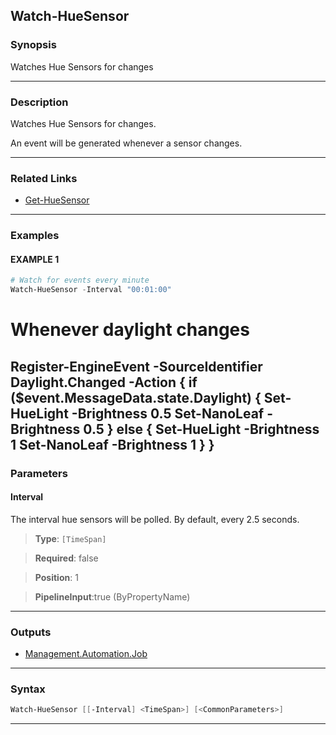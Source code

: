 Watch-HueSensor
---------------
### Synopsis
Watches Hue Sensors for changes

---
### Description

Watches Hue Sensors for changes.

An event will be generated whenever a sensor changes.

---
### Related Links
* [Get-HueSensor](Get-HueSensor.md)



---
### Examples
#### EXAMPLE 1
```PowerShell
# Watch for events every minute
Watch-HueSensor -Interval "00:01:00"
```
# Whenever daylight changes
Register-EngineEvent -SourceIdentifier Daylight.Changed -Action {
    if ($event.MessageData.state.Daylight) {
        Set-HueLight -Brightness 0.5
        Set-NanoLeaf -Brightness 0.5
    } else {
        Set-HueLight -Brightness 1
        Set-NanoLeaf -Brightness 1
    }
}
---
### Parameters
#### **Interval**

The interval hue sensors will be polled.  By default, every 2.5 seconds.



> **Type**: ```[TimeSpan]```

> **Required**: false

> **Position**: 1

> **PipelineInput**:true (ByPropertyName)



---
### Outputs
* [Management.Automation.Job](https://learn.microsoft.com/en-us/dotnet/api/System.Management.Automation.Job)




---
### Syntax
```PowerShell
Watch-HueSensor [[-Interval] <TimeSpan>] [<CommonParameters>]
```
---
